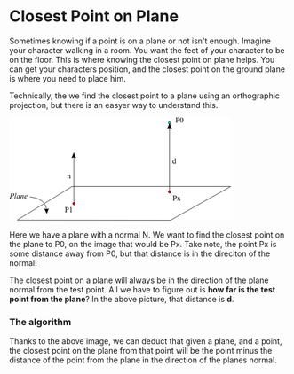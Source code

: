 # Closest Point on Plane

Sometimes knowing if a point is on a plane or not isn't enough. Imagine your character walking in a room. You want the feet of your character to be on the floor. This is where knowing the closest point on plane helps. You can get your characters position, and the closest point on the ground plane is where you need to place him.

Technically, the we find the closest point to a plane using an orthographic projection, but there is an easyer way to understand this.

![P1](cp_plane1.gif)

Here we have a plane with a normal N. We want to find the closest point on the plane to P0, on the image that would be Px. Take note, the point Px is some distance away from P0, but that distance is in the direciton of the normal!

The closest point on a plane will always be in the direction of the plane normal from the test point. All we have to figure out is __how far is the test point from the plane__? In the above picture, that distance is __d__.

### The algorithm

Thanks to the above image, we can deduct that given a plane, and a point, the closest point on the plane from that point will be the point minus the distance of the point from the plane in the direction of the planes normal.

```